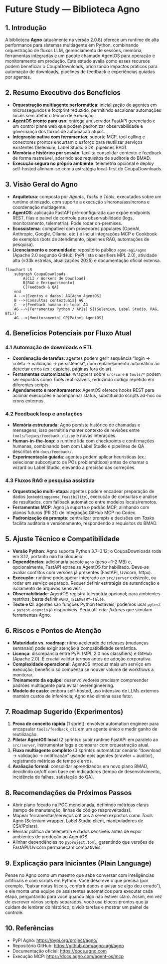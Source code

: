 # Future Study — Biblioteca Agno

## 1. Introdução
A biblioteca **Agno** (atualmente na versão 2.0.8) oferece um runtime de alta performance para sistemas multiagente em Python, combinando orquestração de fluxos LLM, gerenciamento de sessões, memória, ferramentas integradas e um pacote chamado AgentOS para operação e monitoramento em produção. Este estudo avalia como esses recursos podem beneficiar o CoupaDownloads, priorizando impactos práticos para automação de downloads, pipelines de feedback e experiências guiadas por agentes.

## 2. Resumo Executivo dos Benefícios
- **Orquestração multiagente performática**: inicialização de agentes em microssegundos e footprint reduzido, permitindo escalonar automações locais sem afetar o tempo de execução.
- **AgentOS pronto para uso**: entrega um servidor FastAPI gerenciado e um control plane web que podem padronizar observabilidade e governança dos fluxos de automação atuais.
- **Integração nativa com ferramentas**: suporte MCP, tool calling e conectores prontos encurtam o esforço para reutilizar serviços existentes (Selenium, Label Studio SDK, pipelines RAG).
- **Memória e histórico por sessão**: facilita consolidar contexto e feedback de forma rastreável, aderindo aos requisitos de auditoria do BMAD.
- **Execução segura no próprio ambiente**: telemetria opcional e deploy self-hosted alinham-se com a estratégia local-first do CoupaDownloads.

## 3. Visão Geral do Agno
- **Arquitetura**: composta por _Agents_, _Tasks_ e _Tools_, executados sobre um runtime otimizado, com suporte a execução síncrona/assíncrona e coordenação multiagente.
- **AgentOS**: aplicação FastAPI pré-configurada que expõe endpoints REST, filas e painel de controle para observabilidade (logs, monitoramento, telemetria). Pode rodar on-premises.
- **Ecossistema**: compatível com provedores populares (OpenAI, Anthropic, Google, Ollama, etc.) e inclui integrações MCP e Cookbook de exemplos (bots de atendimento, pipelines RAG, automações de pesquisa).
- **Licenciamento e comunidade**: repositório público `agno-agi/agno` (Apache 2.0 segundo GitHub; PyPI lista classifiers MPL 2.0), atividade alta (≈33k estrelas, atualizações 2025) e documentação oficial extensa.

```mermaid
flowchart LR
    subgraph CoupaDownloads
        A[CLI / Workers de Download]
        B[RAG e Enriquecimento]
        C[Feedback & QA]
    end
    A -->|Eventos e dados| AG[Agno AgentOS]
    B -->|Consultas contextuais| AG
    C -->|Feedback humano-in-loop| AG
    AG -->|Ferramentas Python / APIs| S[(Selenium, Label Studio, RAG, ETL)]
    AG -->|Monitoramento| CP[Painel AgentOS]
```

## 4. Benefícios Potenciais por Fluxo Atual
### 4.1 Automação de downloads e ETL
- **Coordenação de tarefas**: agentes podem gerir sequência “login → coleta → validação → persistência”, com replanejamento automático ao detectar erros (ex.: captcha, páginas fora do ar).
- **Ferramentas customizadas**: wrappers sobre `src/core` e `tools/*` podem ser expostos como _Tools_ reutilizáveis, reduzindo código repetido em diferentes scripts.
- **Agendamento e monitoramento**: AgentOS oferece hooks REST para acionar execuções e acompanhar status, substituindo scripts ad-hoc ou crons externos.

### 4.2 Feedback loop e anotações
- **Memória estruturada**: Agno persiste histórico de chamadas e mensagens; isso permitiria manter contexto de revisões entre `tools/legacy/feedback_cli.py` e novas interações.
- **Human-in-the-loop**: o runtime lida com checkpoints e confirmações humanas, combinando bem com Label Studio e pipelines de QA descritos em `docs/feedback/`.
- **Experimentação guiada**: agentes podem aplicar heurísticas (ex.: selecionar subconjunto de POs problemáticos) antes de chamar o wizard ou Label Studio, elevando a precisão das correções.

### 4.3 Fluxos RAG e pesquisa assistida
- **Orquestração multi-etapa**: agentes podem encadear preparação de dados (`embeddinggemma_feasibility`), execução de consultas e análise de resultados, com fallback automático entre modelos locais/remotos.
- **Ferramentas MCP**: Agno já suporta o padrão MCP, alinhando com planos futuros (PR 31) de integração GitHub MCP no Codex.
- **Padronização de prompts**: centralizar prompts e decisões em _Tasks_ facilita auditoria e versionamento, respondendo a requisitos do BMAD.

## 5. Ajuste Técnico e Compatibilidade
- **Versão Python**: Agno suporta Python 3.7–3.12; o CoupaDownloads roda em 3.12, portanto não há bloqueio.
- **Dependências**: adicionaria pacote `agno` (peso ~1-2 MB) e, opcionalmente, FastAPI extras se AgentOS for habilitado. Deve-se avaliar conflitos com versões já presentes (FastAPI, Uvicorn, httpx).
- **Execução**: runtime pode operar integrado ao `src/server` existente, ou rodar em serviço separado. Requer definir estratégia de autenticação e isolamento de arquivos sensíveis.
- **Observabilidade**: AgentOS registra telemetria opcional; para ambientes restritos, basta definir `AGNO_TELEMETRY=false`.
- **Teste e CI**: agentes são funções Python testáveis; podemos usar `pytest` + `pytest-asyncio` já disponíveis. Seria útil criar _fixtures_ que simulam ferramentas Agno.

## 6. Riscos e Pontos de Atenção
- **Maturidade vs. roadmap**: ritmo acelerado de releases (mudanças semanais) pode exigir atenção à compatibilidade semântica.
- **Licença**: discrepância entre PyPI (MPL 2.0 nos classifiers) e GitHub (Apache 2.0). É crucial validar termos antes de adoção corporativa.
- **Complexidade operacional**: AgentOS introduz mais um serviço em execução; benefício só compensa se houver volume de workflows a monitorar.
- **Treinamento da equipe**: desenvolvedores precisam compreender padrões multiagente para evitar overengineering.
- **Modelo de custo**: embora self-hosted, uso intensivo de LLMs externos mantém custos de inferência; Agno não elimina esse fator.

## 7. Roadmap Sugerido (Experimentos)
1. **Prova de conceito rápida** (1 sprint): envolver automation engineer para encapsular `tools/feedback_cli` em um agente único e medir ganho de reutilização.
2. **Pilotar AgentOS local** (2 sprints): subir runtime FastAPI em paralelo ao `src/server`, instrumentar logs e comparar com orquestração atual.
3. **Fluxo multiagente completo** (3 sprints): automatizar cenário “download → validação → notificação” usando dois agentes (crawler + auditor), registrando métricas de tempo e erros.
4. **Avaliação formal**: consolidar aprendizados em novo plano BMAD, decidindo on/off com base em indicadores (tempo de desenvolvimento, incidência de falhas, satisfação do QA).

## 8. Recomendações de Próximos Passos
- Abrir plano focado na POC mencionada, definindo métricas claras (tempo de manutenção, linhas de código reaproveitadas).
- Mapear ferramentas/serviços críticos a serem expostos como _Tools_ Agno (Selenium wrapper, Label Studio client, manipuladores de CSV/Polars).
- Revisar política de telemetria e dados sensíveis antes de expor ambientes de produção ao AgentOS.
- Alinhar dependências no `pyproject.toml`, garantindo que versões de FastAPI/Uvicorn permaneçam compatíveis.

## 9. Explicação para Iniciantes (Plain Language)
Pense no Agno como um maestro que sabe conversar com inteligências artificiais e com scripts em Python. Você descreve o que precisa (por exemplo, “baixar notas fiscais, conferir dados e avisar se algo deu errado”), e ele monta uma equipe de assistentes automáticos para executar cada etapa, perguntando para você quando algo não estiver claro. Assim, em vez de escrever vários scripts separados, você usa blocos prontos que já cuidam de lembrar do histórico, dividir tarefas e mostrar um painel de controle.

## 10. Referências
- PyPI Agno: https://pypi.org/project/agno/
- Repositório GitHub: https://github.com/agno-agi/agno
- Documentação oficial: https://docs.agno.com
- Execução MCP: https://docs.agno.com/agent-os/mcp

